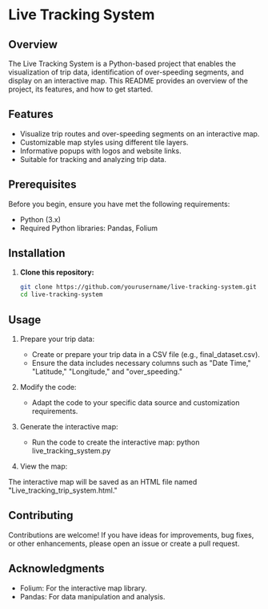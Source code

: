 # Live Tracking System

## Overview

The Live Tracking System is a Python-based project that enables the visualization of trip data, identification of over-speeding segments, and display on an interactive map. This README provides an overview of the project, its features, and how to get started.

## Features

- Visualize trip routes and over-speeding segments on an interactive map.
- Customizable map styles using different tile layers.
- Informative popups with logos and website links.
- Suitable for tracking and analyzing trip data.

## Prerequisites

Before you begin, ensure you have met the following requirements:

- Python (3.x)
- Required Python libraries: Pandas, Folium

## Installation

1. **Clone this repository:**

   ```bash
   git clone https://github.com/yourusername/live-tracking-system.git
   cd live-tracking-system

## Usage
1. Prepare your trip data:

   * Create or prepare your trip data in a CSV file (e.g., final_dataset.csv).
   * Ensure the data includes necessary columns such as "Date Time," "Latitude," "Longitude," and "over_speeding."

2. Modify the code:

   * Adapt the code to your specific data source and customization requirements.

3. Generate the interactive map:

   * Run the code to create the interactive map: python live_tracking_system.py

4. View the map:

The interactive map will be saved as an HTML file named "Live_tracking_trip_system.html."

## Contributing
Contributions are welcome! If you have ideas for improvements, bug fixes, or other enhancements, please open an issue or create a pull request.

## Acknowledgments
   * Folium: For the interactive map library.
   * Pandas: For data manipulation and analysis.
